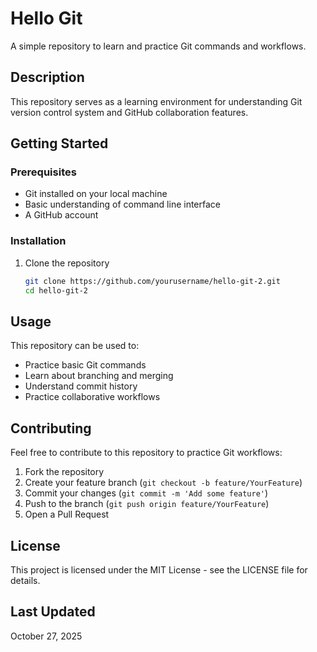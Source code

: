 # Hello Git

A simple repository to learn and practice Git commands and workflows.

## Description

This repository serves as a learning environment for understanding Git version control system and GitHub collaboration features.

## Getting Started

### Prerequisites

- Git installed on your local machine
- Basic understanding of command line interface
- A GitHub account

### Installation

1. Clone the repository
   ```bash
   git clone https://github.com/yourusername/hello-git-2.git
   cd hello-git-2
   ```

## Usage

This repository can be used to:
- Practice basic Git commands
- Learn about branching and merging
- Understand commit history
- Practice collaborative workflows

## Contributing

Feel free to contribute to this repository to practice Git workflows:

1. Fork the repository
2. Create your feature branch (`git checkout -b feature/YourFeature`)
3. Commit your changes (`git commit -m 'Add some feature'`)
4. Push to the branch (`git push origin feature/YourFeature`)
5. Open a Pull Request

## License

This project is licensed under the MIT License - see the LICENSE file for details.

## Last Updated

October 27, 2025